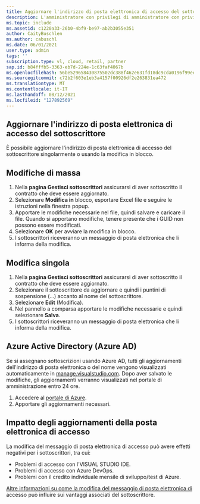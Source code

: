 ```yaml
---
title: Aggiornare l'indirizzo di posta elettronica di accesso del sottoscrittore
description: L'amministratore con privilegi di amministratore con privilegi più grandi vuole aggiornare in blocco il dominio dei sottoscrittori.
ms.topic: include
ms.assetid: c1220a33-26b0-4bf9-be97-ab2b3055e351
author: CaityBuschlen
ms.author: cabuschl
ms.date: 06/01/2021
user.type: admin
tags: ''
subscription.type: vl, cloud, retail, partner
sap.id: b84fffb5-3363-eb7d-224e-1c63faf4067b
ms.openlocfilehash: 56be529658430875502dc388f462e631fd18dc9cda0196f99ee5c27042653797
ms.sourcegitcommit: c72b2f603e1eb3a4157f00926df2e263831ea472
ms.translationtype: MT
ms.contentlocale: it-IT
ms.lasthandoff: 08/12/2021
ms.locfileid: "127892569"
---
```

## <a name="update-subscribers-sign-in-email-address"></a>Aggiornare l'indirizzo di posta elettronica di accesso del sottoscrittore

È possibile aggiornare l'indirizzo di posta elettronica di accesso del sottoscrittore singolarmente o usando la modifica in blocco. 

##  <a name="bulk-edit"></a>Modifiche di massa
1. Nella **pagina Gestisci sottoscrittori** assicurarsi di aver sottoscritto il contratto che deve essere aggiornato.
2. Selezionare **Modifica in** blocco, esportare Excel file e seguire le istruzioni nella finestra popup.
3. Apportare le modifiche necessarie nel file, quindi salvare e caricare il file. Quando si apportano modifiche, tenere presente che i GUID non possono essere modificati.
4. Selezionare **OK** per avviare la modifica in blocco.
5. I sottoscrittori riceveranno un messaggio di posta elettronica che li informa della modifica.

## <a name="individual-edit"></a>Modifica singola 
1. Nella **pagina Gestisci sottoscrittori** assicurarsi di aver sottoscritto il contratto che deve essere aggiornato.
2. Selezionare il sottoscrittore da aggiornare e quindi i puntini di sospensione (...) accanto al nome del sottoscrittore.
3. Selezionare **Edit** (Modifica).
4. Nel pannello a comparsa apportare le modifiche necessarie e quindi selezionare **Salva**.
5. I sottoscrittori riceveranno un messaggio di posta elettronica che li informa della modifica.

## <a name="azure-active-directory-azure-ad"></a>Azure Active Directory (Azure AD) 
Se si assegnano sottoscrizioni usando Azure AD, tutti gli aggiornamenti dell'indirizzo di posta elettronica o del nome vengono visualizzati automaticamente in [manage.visualstudio.com](https://manage.visualstudio.com). Dopo aver salvato le modifiche, gli aggiornamenti verranno visualizzati nel portale di amministrazione entro 24 ore. 
1. Accedere al [portale di Azure](https://portal.azure.com).
2. Apportare gli aggiornamenti necessari.

## <a name="impact-of-sign-in-email-updates"></a>Impatto degli aggiornamenti della posta elettronica di accesso
La modifica del messaggio di posta elettronica di accesso può avere effetti negativi per i sottoscrittori, tra cui:
- Problemi di accesso con l'VISUAL STUDIO IDE.
- Problemi di accesso con Azure DevOps.
- Problemi con il credito individuale mensile di sviluppo/test di Azure.

[Altre informazioni su come la modifica del messaggio di posta elettronica di](https://docs.microsoft.com/visualstudio/subscriptions/subscription-level-changes) accesso può influire sui vantaggi associati del sottoscrittore.
